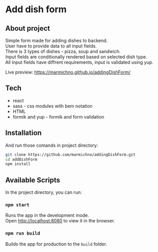 # Add dish form

## About project

Simple form made for adding dishes to backend.<br>
User have to provide data to all input fields.<br>
There is 3 types of dishes - pizza, soup and sandwich.<br>
Input fields are conditionally rendered based on selected dish type.<br>
All input fields have diffrent requirements, input is validated using yup.

Live preview: https://marmichno.github.io/addingDishForm/

## Tech

- react
- sass - css modules with bem notation
- HTML
- formik and yup - formik and form validation

## Installation

And run those comands in project directory:
```sh
git clone https://github.com/marmichno/addingDishForm.git
cd addDishForm
npm install
```

## Available Scripts

In the project directory, you can run:

### `npm start`

Runs the app in the development mode.\
Open [http://localhost:8080](http://localhost:8080) to view it in the browser.

### `npm run build`

Builds the app for production to the `build` folder.
